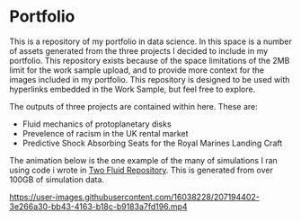 # Portfolio
This is a repository of my portfolio in data science. In this space is a number of assets generated from the three projects I decided to include in my portfolio. This repository exists because of the space limitations of the 2MB limit for the work sample upload, and to provide more context for the images included in my portfolio. This repository is designed to be used with hyperlinks embedded in the Work Sample, but feel free to explore.   

The outputs of three projects are contained within here. These are:

 * Fluid mechanics of protoplanetary disks
 * Prevelence of racism in the UK rental market
 * Predictive Shock Absorbing Seats for the Royal Marines Landing Craft

The animation below is the one example of the many of simulations I ran using code i wrote in [Two Fluid Repository](https://github.com/w2ll2am/Two-Fluid-ISCA). This is generated from over 100GB of simulation data.

https://user-images.githubusercontent.com/16038228/207194402-3e266a30-bb43-4163-b18c-b9183a7fd196.mp4

